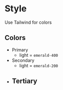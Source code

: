 # Style
Use Tailwind for colors
## Colors
- Primary
    - light = `emerald-400`
- Secondary
    - light = `emerald-200`
- Tertiary
    - 